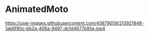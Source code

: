 # AnimatedMoto






https://user-images.githubusercontent.com/45879059/213921848-1ab6f90c-bb2a-406a-9497-dcfd4677b95e.mp4

